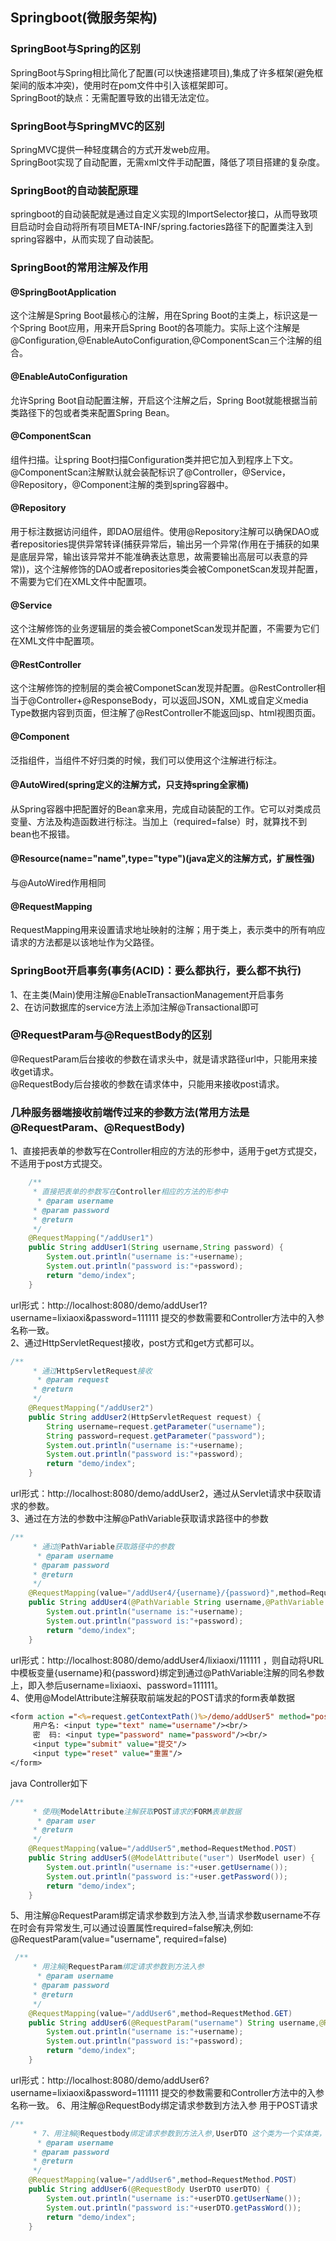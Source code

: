 ## Springboot(微服务架构)  
### SpringBoot与Spring的区别  
SpringBoot与Spring相比简化了配置(可以快速搭建项目),集成了许多框架(避免框架间的版本冲突)，使用时在pom文件中引入该框架即可。  
SpringBoot的缺点：无需配置导致的出错无法定位。  
### SpringBoot与SpringMVC的区别  
SpringMVC提供一种轻度耦合的方式开发web应用。  
SpringBoot实现了自动配置，无需xml文件手动配置，降低了项目搭建的复杂度。
### SpringBoot的自动装配原理  
springboot的自动装配就是通过自定义实现的ImportSelector接口，从而导致项目启动时会自动将所有项目META-INF/spring.factories路径下的配置类注入到spring容器中，从而实现了自动装配。
### SpringBoot的常用注解及作用  
#### @SpringBootApplication
这个注解是Spring Boot最核心的注解，用在Spring Boot的主类上，标识这是一个Spring Boot应用，用来开启Spring Boot的各项能力。实际上这个注解是@Configuration,@EnableAutoConfiguration,@ComponentScan三个注解的组合。  
#### @EnableAutoConfiguration
允许Spring Boot自动配置注解，开启这个注解之后，Spring Boot就能根据当前类路径下的包或者类来配置Spring Bean。  
#### @ComponentScan  
组件扫描。让spring Boot扫描Configuration类并把它加入到程序上下文。@ComponentScan注解默认就会装配标识了@Controller，@Service，@Repository，@Component注解的类到spring容器中。  
#### @Repository  
用于标注数据访问组件，即DAO层组件。使用@Repository注解可以确保DAO或者repositories提供异常转译(捕获异常后，输出另一个异常(作用在于捕获的如果是底层异常，输出该异常并不能准确表达意思，故需要输出高层可以表意的异常))，这个注解修饰的DAO或者repositories类会被ComponetScan发现并配置，不需要为它们在XML文件中配置项。  
#### @Service  
这个注解修饰的业务逻辑层的类会被ComponetScan发现并配置，不需要为它们在XML文件中配置项。  
#### @RestController  
这个注解修饰的控制层的类会被ComponetScan发现并配置。@RestController相当于@Controller+@ResponseBody，可以返回JSON，XML或自定义media Type数据内容到页面，但注解了@RestController不能返回jsp、html视图页面。  
#### @Component  
泛指组件，当组件不好归类的时候，我们可以使用这个注解进行标注。  
#### @AutoWired(spring定义的注解方式，只支持spring全家桶)  
从Spring容器中把配置好的Bean拿来用，完成自动装配的工作。它可以对类成员变量、方法及构造函数进行标注。当加上（required=false）时，就算找不到bean也不报错。  
#### @Resource(name="name",type="type")(java定义的注解方式，扩展性强)  
与@AutoWired作用相同  
#### @RequestMapping  
 RequestMapping用来设置请求地址映射的注解；用于类上，表示类中的所有响应请求的方法都是以该地址作为父路径。  
### SpringBoot开启事务(事务(ACID)：要么都执行，要么都不执行)  
1、在主类(Main)使用注解@EnableTransactionManagement开启事务  
2、在访问数据库的service方法上添加注解@Transactional即可  
   
### @RequestParam与@RequestBody的区别  
@RequestParam后台接收的参数在请求头中，就是请求路径url中，只能用来接收get请求。    
@RequestBody后台接收的参数在请求体中，只能用来接收post请求。  
### 几种服务器端接收前端传过来的参数方法(常用方法是@RequestParam、@RequestBody)
1、直接把表单的参数写在Controller相应的方法的形参中，适用于get方式提交，不适用于post方式提交。  
```java
    /**
     * 直接把表单的参数写在Controller相应的方法的形参中
      * @param username
     * @param password
     * @return
     */
    @RequestMapping("/addUser1")
    public String addUser1(String username,String password) {
        System.out.println("username is:"+username);
        System.out.println("password is:"+password);
        return "demo/index";
    }
```  
url形式：http://localhost:8080/demo/addUser1?username=lixiaoxi&password=111111 提交的参数需要和Controller方法中的入参名称一致。  
2、通过HttpServletRequest接收，post方式和get方式都可以。  
```java
/**
     * 通过HttpServletRequest接收
      * @param request
     * @return
     */
    @RequestMapping("/addUser2")
    public String addUser2(HttpServletRequest request) {
        String username=request.getParameter("username");
        String password=request.getParameter("password");
        System.out.println("username is:"+username);
        System.out.println("password is:"+password);
        return "demo/index";
    }
```
url形式：http://localhost:8080/demo/addUser2，通过从Servlet请求中获取请求的参数。  
3、通过在方法的参数中注解@PathVariable获取请求路径中的参数  
```java
/**
     * 通过@PathVariable获取路径中的参数
      * @param username
     * @param password
     * @return
     */
    @RequestMapping(value="/addUser4/{username}/{password}",method=RequestMethod.GET)
    public String addUser4(@PathVariable String username,@PathVariable String password) {
        System.out.println("username is:"+username);
        System.out.println("password is:"+password);
        return "demo/index";
    }
```
url形式：http://localhost:8080/demo/addUser4/lixiaoxi/111111 ，则自动将URL中模板变量{username}和{password}绑定到通过@PathVariable注解的同名参数上，即入参后username=lixiaoxi、password=111111。  
4、使用@ModelAttribute注解获取前端发起的POST请求的form表单数据  
```jsp
<form action ="<%=request.getContextPath()%>/demo/addUser5" method="post"> 
     用户名: <input type="text" name="username"/><br/>
     密  码: <input type="password" name="password"/><br/>
     <input type="submit" value="提交"/> 
     <input type="reset" value="重置"/> 
</form>
```  
java Controller如下  
```java
/**
     * 使用@ModelAttribute注解获取POST请求的FORM表单数据
      * @param user
     * @return
     */
    @RequestMapping(value="/addUser5",method=RequestMethod.POST)
    public String addUser5(@ModelAttribute("user") UserModel user) {
        System.out.println("username is:"+user.getUsername());
        System.out.println("password is:"+user.getPassword());
        return "demo/index";
    }
``` 
5、用注解@RequestParam绑定请求参数到方法入参,当请求参数username不存在时会有异常发生,可以通过设置属性required=false解决,例如: @RequestParam(value="username", required=false)  
```java
 /**
     * 用注解@RequestParam绑定请求参数到方法入参
      * @param username
     * @param password
     * @return
     */
    @RequestMapping(value="/addUser6",method=RequestMethod.GET)
    public String addUser6(@RequestParam("username") String username,@RequestParam("password") String password) {
        System.out.println("username is:"+username);
        System.out.println("password is:"+password);
        return "demo/index";
    }
```
url形式：http://localhost:8080/demo/addUser6?username=lixiaoxi&password=111111 提交的参数需要和Controller方法中的入参名称一致。
6、用注解@RequestBody绑定请求参数到方法入参  用于POST请求  
```java
/**
     * 7、用注解@Requestbody绑定请求参数到方法入参,UserDTO 这个类为一个实体类，里面定义的属性与URL传过来的属性名一一对应。
      * @param username
     * @param password
     * @return
     */
    @RequestMapping(value="/addUser6",method=RequestMethod.POST)
    public String addUser6(@RequestBody UserDTO userDTO) {
        System.out.println("username is:"+userDTO.getUserName());
        System.out.println("password is:"+userDTO.getPassWord());
        return "demo/index";
    }
```



